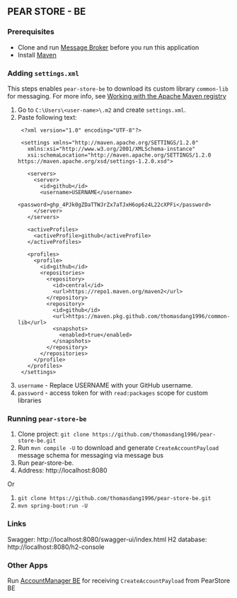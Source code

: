 ## PEAR STORE - BE

### Prerequisites

- Clone and run [Message Broker](https://github.com/thomasdang1996/message-broker.git) before you run this application
- Install [Maven](https://www.baeldung.com/install-maven-on-windows-linux-mac)

### Adding `settings.xml`
This steps enables `pear-store-be` to download its custom library `common-lib` for messaging. For more info, see [Working with the Apache Maven registry](https://docs.github.com/en/packages/working-with-a-github-packages-registry/working-with-the-apache-maven-registry)
1) Go to `C:\Users\<user-name>\.m2` and create `settings.xml`.
2) Paste following text:
    ```
     <?xml version="1.0" encoding="UTF-8"?>
     
     <settings xmlns="http://maven.apache.org/SETTINGS/1.2.0"
       xmlns:xsi="http://www.w3.org/2001/XMLSchema-instance"
       xsi:schemaLocation="http://maven.apache.org/SETTINGS/1.2.0 https://maven.apache.org/xsd/settings-1.2.0.xsd">
     
       <servers>
         <server>
           <id>github</id>
           <username>USERNAME</username>
           <password>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</password>
         </server>
       </servers>
     
       <activeProfiles>
         <activeProfile>github</activeProfile>
       </activeProfiles>
     
       <profiles>
         <profile>
           <id>github</id>
           <repositories>
             <repository>
               <id>central</id>
               <url>https://repo1.maven.org/maven2</url>
             </repository>
             <repository>
               <id>github</id>
               <url>https://maven.pkg.github.com/thomasdang1996/common-lib</url>
               <snapshots>
                 <enabled>true</enabled>
               </snapshots>
             </repository>
           </repositories>
         </profile>
       </profiles>
     </settings>
    ```
3) `username` - Replace USERNAME with your GitHub username.
4) `password` - access token for with `read:packages` scope for custom libraries

### Running `pear-store-be`

1) Clone project: `git clone https://github.com/thomasdang1996/pear-store-be.git`
2) Run `mvn compile -U` to download and generate `CreateAccountPayload` message schema for messaging via message bus
3) Run pear-store-be.
4) Address: http://localhost:8080

Or
1) `git clone https://github.com/thomasdang1996/pear-store-be.git`
2) `mvn spring-boot:run -U`

### Links

Swagger: http://localhost:8080/swagger-ui/index.html
H2 database: http://localhost:8080/h2-console

### Other Apps

Run [AccountManager BE](https://github.com/thomasdang1996/account-manager-be.git) for receiving `CreateAccountPayload`
from PearStore BE


